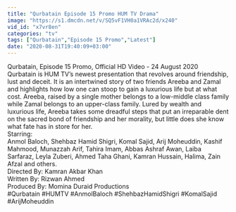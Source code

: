 ```yaml
---
title: "Qurbatain Episode 15 Promo HUM TV Drama"
image: "https://s1.dmcdn.net/v/SQ5vF1VH0a1VRAc2d/x240"
vid_id: "x7vr8en"
categories: "tv"
tags: ["Qurbatain","Episode 15 Promo","Latest"]
date: "2020-08-31T19:40:09+03:00"
---
```

Qurbatain, Episode 15 Promo, Official HD Video - 24 August 2020  <br>Qurbatain is HUM TV’s newest presentation that revolves around friendship, lust and deceit. It is an intertwined story of two friends Areeba and Zamal and highlights how low one can stoop to gain a luxurious life but at what cost. Areeba, raised by a single mother belongs to a low-middle class family while Zamal belongs to an upper-class family. Lured by wealth and luxurious life, Areeba takes some dreadful steps that put an irreparable dent on the sacred bond of friendship and her morality, but little does she know what fate has in store for her.   <br>Starring:  <br>Anmol Baloch, Shehbaz Hamid Shigri, Komal Sajid, Arij Moheuddin, Kashif Mahmood, Munazzah Arif, Tahira Imam, Abbas Ashraf Awan, Laiba Sarfaraz, Leyla Zuberi, Ahmed Taha Ghani, Kamran Hussain, Halima, Zain Afzal and others.  <br>Directed By: Kamran Akbar Khan   <br>Written By: Rizwan Ahmed  <br>Produced By: Momina Duraid Productions  <br>#Qurbatain #HUMTV #AnmolBaloch #ShehbazHamidShigri #KomalSajid #ArijMoheuddin  <br>
